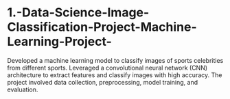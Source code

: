 # 1.-Data-Science-Image-Classification-Project-Machine-Learning-Project-
Developed a machine learning model to classify images of sports celebrities from different sports. Leveraged a convolutional neural network (CNN) architecture to extract features and classify images with high accuracy. The project involved data collection, preprocessing, model training, and evaluation.
